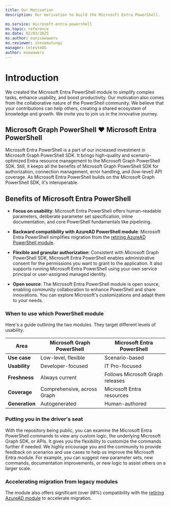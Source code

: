 ```yaml
---
title: Our Motivation
description: Our motivation to build the Microsoft Entra PowerShell.

ms.service: microsoft-entra-powershell
ms.topic: reference
ms.date: 02/03/2025
ms.author: eunicewaweru
ms.reviewer: stevemutungi
manager: CelesteDG
author: msewaweru
---
```


# Introduction

We created the Microsoft Entra PowerShell module to simplify complex tasks, enhance usability, and boost productivity. Our motivation also comes from the collaborative nature of the PowerShell community. We believe that your contributions can help others, creating a shared ecosystem of knowledge and growth. We invite you to join us in the innovative journey.

## Microsoft Graph PowerShell ❤️ Microsoft Entra PowerShell

Microsoft Entra PowerShell is a part of our increased investment in Microsoft Graph PowerShell SDK. It brings high-quality and scenario-optimized Entra resource management to the Microsoft Graph PowerShell SDK. Still, it keeps all the benefits of Microsoft Graph PowerShell SDK for authorization, connection management, error handling, and (low-level) API coverage. As Microsoft Entra PowerShell builds on the Microsoft Graph PowerShell SDK, it's interoperable.

## Benefits of Microsoft Entra PowerShell

- **Focus on usability**: Microsoft Entra PowerShell offers human-readable parameters, deliberate parameter set specification, inline documentation, and core PowerShell fundamentals like pipelining.

- **Backward compatibility with AzureAD PowerShell module**: Microsoft Entra PowerShell simplifies migration from the [retiring AzureAD PowerShell module][azureADRetirement].

- **Flexible and granular authorization**: Consistent with Microsoft Graph PowerShell SDK, Microsoft Entra PowerShell enables administrative consent for the permissions you want to grant to the application. It also supports running Microsoft Entra PowerShell using your own service principal or user-assigned managed identity.

- **Open source**: The Microsoft Entra PowerShell module is open source, enabling community collaboration to enhance PowerShell and share innovations. You can explore Microsoft's customizations and adapt them to your needs.

### When to use which PowerShell module

Here's a guide outlining the two modules. They target different levels of usability.

| Area         | Microsoft Graph PowerShell | Microsoft Entra PowerShell  |
|-------------|--------------------------|---------------------------|
| **Use case**  | Low-level, flexible       | Scenario-based            |
| **Usability** | Developer-focused        | IT Pro-focused            |
| **Freshness** | Always current           | Follows Microsoft Graph releases |
| **Coverage**  | Comprehensive, across Graph | Microsoft Entra resources |
| **Generation** | Autogenerated            | Human-authored            |

### Putting you in the driver's seat

With the repository being public, you can examine the Microsoft Entra PowerShell commands to view any custom logic, the underlying Microsoft Graph SDK, or APIs. It gives you the flexibility to customize the commands further if needed. We highly encourage you and the community to provide feedback on scenarios and use cases to help us improve the Microsoft Entra module. For example, you can suggest new parameter sets, new commands, documentation improvements, or new logic to assist others on a larger scale.

### Accelerating migration from legacy modules

The module also offers significant (over _98%_) compatibility  with the [retiring AzureAD module][azureADRetirement] to accelerate migration.

[azureADRetirement]: https://techcommunity.microsoft.com/blog/microsoft-entra-blog/action-required-msonline-and-azuread-powershell-retirement---2025-info-and-resou/4364991
